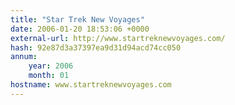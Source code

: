 ```yaml
---
title: "Star Trek New Voyages"
date: 2006-01-20 18:53:06 +0000
external-url: http://www.startreknewvoyages.com/
hash: 92e87d3a37397ea9d31d94acd74cc050
annum:
    year: 2006
    month: 01
hostname: www.startreknewvoyages.com
---
```



